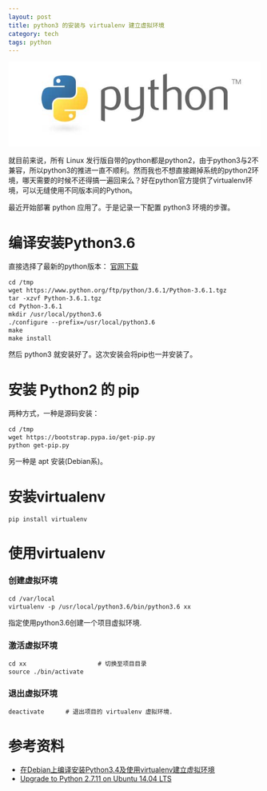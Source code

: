 ```yaml
---
layout: post
title: python3 的安装与 virtualenv 建立虚拟环境
category: tech
tags: python
---
```


![](/assets/img/python.jpg)

就目前来说，所有 Linux 发行版自带的python都是python2，由于python3与2不兼容，所以python3的推进一直不顺利。然而我也不想直接踢掉系统的python2环境，哪天需要的时候不还得搞一遍回来么？好在python官方提供了virtualenv环境，可以无缝使用不同版本间的Python。

最近开始部署 python 应用了。于是记录一下配置 python3 环境的步骤。

# 编译安装Python3.6

直接选择了最新的python版本： [官网下载](https://www.python.org/downloads/source/)

    cd /tmp
    wget https://www.python.org/ftp/python/3.6.1/Python-3.6.1.tgz
    tar -xzvf Python-3.6.1.tgz
    cd Python-3.6.1
    mkdir /usr/local/python3.6
    ./configure --prefix=/usr/local/python3.6
    make
    make install
    
然后 python3 就安装好了。这次安装会将pip也一并安装了。

# 安装 Python2 的 pip

两种方式，一种是源码安装：

    cd /tmp
    wget https://bootstrap.pypa.io/get-pip.py
    python get-pip.py
 
另一种是 apt 安装(Debian系)。

# 安装virtualenv

    pip install virtualenv
    
# 使用virtualenv   

### 创建虚拟环境

    cd /var/local
    virtualenv -p /usr/local/python3.6/bin/python3.6 xx
    
指定使用python3.6创建一个项目虚拟环境.

### 激活虚拟环境

    cd xx                    # 切换至项目目录
    source ./bin/activate

### 退出虚拟环境

    deactivate      # 退出项目的 virtualenv 虚拟环境.
    
    
# 参考资料
    
* [在Debian上编译安装Python3.4及使用virtualenv建立虚拟环境](https://xiaoguo.net/post/Install-Python3-and-virtualenv-in-debian.html)    
* [Upgrade to Python 2.7.11 on Ubuntu 14.04 LTS](http://mbless.de/blog/2016/01/09/upgrade-to-python-2711-on-ubuntu-1404-lts.html)    
